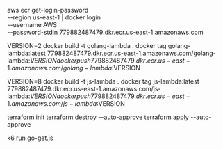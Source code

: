 
aws ecr get-login-password \
        --region us-east-1 | docker login \
        --username AWS \
        --password-stdin 779882487479.dkr.ecr.us-east-1.amazonaws.com

VERSION=2
docker build -t golang-lambda .
docker tag  golang-lambda:latest 779882487479.dkr.ecr.us-east-1.amazonaws.com/golang-lambda:$VERSION
docker push 779882487479.dkr.ecr.us-east-1.amazonaws.com/golang-lambda:$VERSION

VERSION=8
docker build -t js-lambda .
docker tag js-lambda:latest 779882487479.dkr.ecr.us-east-1.amazonaws.com/js-lambda:$VERSION
docker push 779882487479.dkr.ecr.us-east-1.amazonaws.com/js-lambda:$VERSION

terraform init
terraform destroy --auto-approve
terraform apply --auto-approve

k6 run go-get.js
